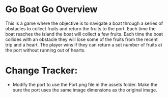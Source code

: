 # Go Boat Go Overview
This is a game where the objective is to navigate a boat through a series of obstacles to collect fruits and return the fruits to the port. Each time the boat reaches the island the boat will collect a few fruits. Each time the boat collides with an obstacle they will lose some of the fruits from the recent trip and a heart. The player wins if they can return a set number of fruits at the port without running out of hearts.

# Change Tracker:
<!-- - Modify the code such that the objective is to retrieve 25 fruits from the island
- Each visit to the island the boat is given 3 fruits.
- When the boat hits an obstacle it loses 1 heart and a varied number of fruits from their recent trip.
- We will need a tracker to keep track of how many fruits are on the boat and how many fruits are in the port. -->
<!-- - Make the music of the game play game_music.mp3 -->
<!-- - When the boat hits an obstacle it should blink for a second and be stunned for a second. It should not be returned to the port immediately. During the period where it is blinking it should be able to move freely. -->
<!-- - Add a repair boat that occasionally pops up. This boat is one that should have hearts on it to signify that it can help you heal. -->
- Modify the port to use the Port.png file in the assets folder. Make the sure the port uses the same image dimensions as the original image. 
